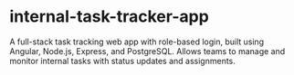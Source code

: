 # internal-task-tracker-app
A full-stack task tracking web app with role-based login, built using Angular, Node.js, Express, and PostgreSQL. Allows teams to manage and monitor internal tasks with status updates and assignments.
